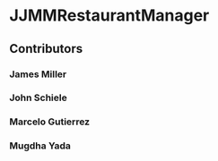 # JJMMRestaurantManager
## Contributors
### James Miller
### John Schiele
### Marcelo Gutierrez
### Mugdha Yada